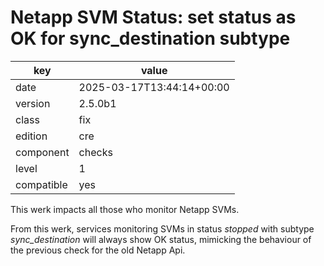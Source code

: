 [//]: # (werk v2)
# Netapp SVM Status: set status as OK for sync_destination subtype

key        | value
---------- | ---
date       | 2025-03-17T13:44:14+00:00
version    | 2.5.0b1
class      | fix
edition    | cre
component  | checks
level      | 1
compatible | yes

This werk impacts all those who monitor Netapp SVMs.

From this werk, services monitoring SVMs in status _stopped_ with subtype
_sync_destination_ will always show OK status,
mimicking the behaviour of the previous check for the old Netapp Api.
